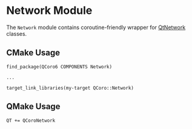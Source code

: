 # Network Module

The `Network` module contains coroutine-friendly wrapper for
[QtNetwork][qtdoc-qtnetwork] classes.

## CMake Usage

```
find_package(QCoro6 COMPONENTS Network)

...

target_link_libraries(my-target QCoro::Network)
```

## QMake Usage

```
QT += QCoroNetwork
```

[qtdoc-qtnetwork]: https://doc.qt.io/qt-5/qtnetwork-index.html
